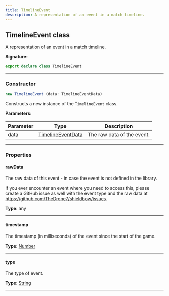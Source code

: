 ```yaml
---
title: TimelineEvent
description: A representation of an event in a match timeline.
---
```


## TimelineEvent class

A representation of an event in a match timeline.

**Signature:**

```ts
export declare class TimelineEvent 
```

---

### Constructor

```ts
new TimelineEvent (data: TimelineEventData)
```

Constructs a new instance of the `TimelineEvent` class.

**Parameters:**

| Parameter | Type | Description |
| --------- | ---- | ----------- |
| data | [TimelineEventData](/api/TimelineEventData.md) | The raw data of the event. |
---

### Properties

#### rawData

The raw data of this event - in case the event is not defined in the library.


If you ever encounter an event where you need to access this, please create a GitHub issue as well with the event type and the raw data at https://github.com/TheDrone7/shieldbow/issues.



**Type**: any

---

#### timestamp

The timestamp (in milliseconds) of the event since the start of the game.



**Type**: [Number](https://developer.mozilla.org/en-US/docs/Web/JavaScript/Reference/Global_Objects/Number)

---

#### type

The type of event.



**Type**: [String](https://developer.mozilla.org/en-US/docs/Web/JavaScript/Reference/Global_Objects/String)

---

